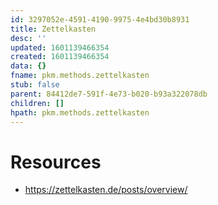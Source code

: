 ```yaml
---
id: 3297052e-4591-4190-9975-4e4bd30b8931
title: Zettelkasten
desc: ''
updated: 1601139466354
created: 1601139466354
data: {}
fname: pkm.methods.zettelkasten
stub: false
parent: 84412de7-591f-4e73-b020-b93a322078db
children: []
hpath: pkm.methods.zettelkasten
---
```

# Resources

- <https://zettelkasten.de/posts/overview/>

